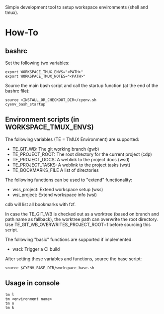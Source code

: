 Simple development tool to setup workspace environments (shell and tmux).

# How-To

## bashrc

Set the following two variables:
```
export WORKSPACE_TMUX_ENVS="<PATH>"
export WORKSPACE_TMUX_NOTES="<PATH>"
```

Source the main bash script and call the startup function (at the end of the bashrc file):
```
source <INSTALL_OR_CHECKOUT_DIR>/cyenv.sh
cyenv_bash_startup
```

## Environment scripts (in WORKSPACE_TMUX_ENVS)

The following variables (TE = TMUX Environment) are supported:

  - TE_GIT_WB:           The git working branch (gwb)
  - TE_PROJECT_ROOT:     The root directory for the current project (cdp)
  - TE_PROJECT_DOCS:     A weblink to the project docs (wsd)
  - TE_PROJECT_TASKS:    A weblink to the project tasks (wst)
  - TE_BOOKMARKS_FILE    A list of directories

The following functions can be used to "extend" functionality:
  - wss_project:       Extend workspace setup (wss)
  - wsi_project:       Extend workspace info (wsi)

cdb will list all bookmarks with fzf.

In case the TE_GIT_WB is checked out as a worktree (based on branch and path
name as fallback), the worktree path can overwrite the root directory. Use
TE_GIT_WB_OVERWRITES_PROJECT_ROOT=1 before sourcing this script.

The following "basic" functions are supported if implemented:
  - wsci:              Trigger a CI build

After setting these variables and functions, source the base script:
```
source $CYENV_BASE_DIR/workspace_base.sh
```

## Usage in console

```
tm l
tm <environment name>
tm n
tm k
```
